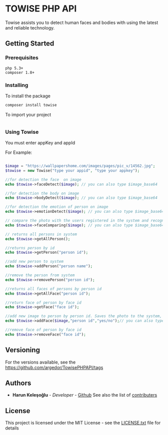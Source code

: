 
# TOWISE PHP API
Towise assists you to detect human faces and bodies with using the latest and reliable technology.

## Getting Started
### Prerequisites 
```
php 5.3+
composer 1.8+
```
### Installing
To install the package

```sh
composer install towise 
```
To import your project
```php

```
### Using Towise
You must enter appKey and appId

For Example:
```php

$image = "https://wallpapershome.com/images/pages/pic_v/14562.jpg";
$towise = new Towise("type your appid", "type your appkey");

//for detection the face  on image
echo $towise->faceDetect($image); // you can also type $image_base64

//for detection the body on image
echo $towise->bodyDetect($image); // you can also type $image_base64

//for detection the emotion of person on image
echo $towise->emotionDetect($image); // you can also type $image_base64

// compare the photo with the users registered in the system and recognize the face
echo $towise->faceComparing($image); // you can also type $image_base64

// returns all persons in system
echo $towise->getAllPerson();

//returns person by id
echo $towise->getPerson("person id");

//add new person to system
echo $towise->addPerson("person name");

//remove the person from system
echo $towise->removePerson("person id");

//returns all faces of persons by person id
echo $towise->getAllFace("person id");

//return face of person by face id
echo $towise->getFace("face id");

//add new image to person by person id. Saves the photo to the system, if you pass 3. argument as yes
echo $towise->addFace($image,"person id","yes/no");// you can also type $image_base64. At the same time you should yes or no as 3. arguments

//remove face of person by face id
echo $towise->removeFace("face id");
```

## Versioning
For the versions available, see the https://github.com/argedor/TowisePHPAPI/tags

## Authors
* **Harun Keleşoğlu** - *Developer* - [Github](https://github.com/harunkelesoglu)
See also the list of [contributers](https://github.com/argedor/TowisePHPAPI/graphs/contributors)

## License

This project is licensed under the MIT License - see the [LICENSE.txt](LICENSE.txt) file for details